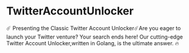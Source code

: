 # TwitterAccountUnlocker
☄️ Presenting the Classic Twitter Account Unlocker☄️Are you eager to launch your Twitter venture? Your search ends here! Our cutting-edge Twitter Account Unlocker,written in Golang, is the ultimate answer. 🔥  
